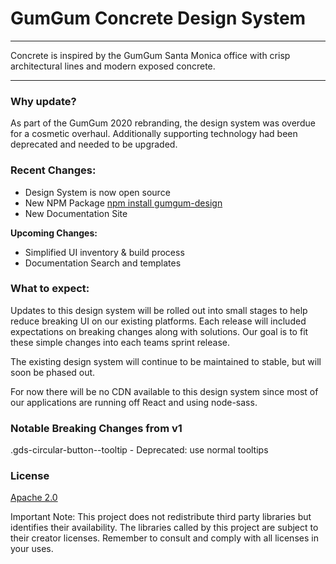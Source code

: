 # GumGum Concrete Design System

---

Concrete is inspired by the GumGum Santa Monica office with crisp architectural lines and modern exposed concrete.

---

### Why update?

As part of the GumGum 2020 rebranding, the design system was overdue for a cosmetic overhaul. Additionally supporting technology had been deprecated and needed to be upgraded.

### Recent Changes:

- Design System is now open source
- New NPM Package [npm install gumgum-design](https://www.npmjs.com/package/gumgum-design)
- New Documentation Site

**Upcoming Changes:**

- Simplified UI inventory & build process
- Documentation Search and templates

### What to expect:

Updates to this design system will be rolled out into small stages to help reduce breaking UI on our existing platforms. Each release will included expectations on breaking changes along with solutions. Our goal is to fit these simple changes into each teams sprint release.

The existing design system will continue to be maintained to stable, but will soon be phased out.

For now there will be no CDN available to this design system since most of our applications are running off React and using node-sass.

### Notable Breaking Changes from v1

.gds-circular-button--tooltip - Deprecated: use normal tooltips

### License

[Apache 2.0](https://www.notion.so/whisten/LICENSE.md)

Important Note: This project does not redistribute third party libraries but identifies their availability. The libraries called by this project are subject to their creator licenses. Remember to consult and comply with all licenses in your uses.
